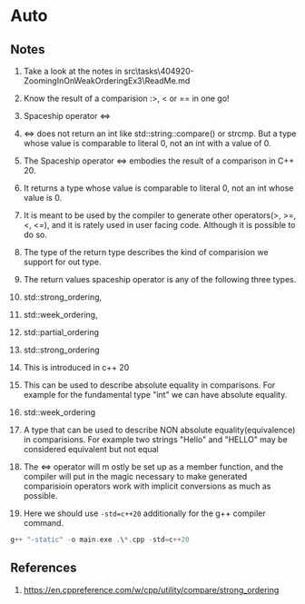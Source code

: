 # Auto

## Notes
1. Take a look at the notes in src\tasks\404920-ZoomingInOnWeakOrderingEx3\ReadMe.md
   
2. Know the result of a comparision :>, < or == in one go!

3. Spaceship operator <=>

4. <=> does not return an int like std::string::compare() or strcmp. But a type whose value is comparable to literal 0, not an int with a value of 0. 

5. The Spaceship operator <=> embodies the result of a comparison in C++ 20.

6. It returns a type whose value is comparable to literal 0, not an int whose value is 0.

7. It is meant to be used by the compiler to generate other operators(>, >=, <, <=), and it is rately used in user facing code. Although it is possible to do so.

8. The type of the return type describes the kind of comparision we support for out type.

9.  The return values spaceship operator is any of the following three types. 
   1. std::strong_ordering, 
   2. std::week_ordering, 
   3. std::partial_ordering

10. std::strong_ordering
   1. This is introduced in c++ 20
   2. This can be used to describe absolute equality in comparisons. For example for the fundamental type "int" we can have absolute equality. 

11. std::week_ordering
   1. A type that can be used to describe NON absolute equality(equivalence) in comparisions. For example two strings "Hello" and "HELLO" may be considered equivalent but not equal

12. The <=> operator will m ostly be set up as a member function, and the compiler will put in the magic necessary to make generated comparisioin operators work with implicit conversions as much as possible.

13. Here we should use `-std=c++20` additionally for the g++ compiler command.

```cpp
g++ "-static" -o main.exe .\*.cpp -std=c++20
```


## References

1. https://en.cppreference.com/w/cpp/utility/compare/strong_ordering

